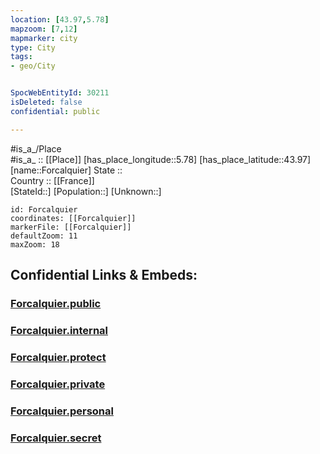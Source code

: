 ```yaml
---
location: [43.97,5.78] 
mapzoom: [7,12] 
mapmarker: city 
type: City
tags:
- geo/City


SpocWebEntityId: 30211
isDeleted: false
confidential: public

---
```

#is_a_/Place  
#is_a_ :: [[Place]] 
[has_place_longitude::5.78] 
[has_place_latitude::43.97] 
[name::Forcalquier] 
State ::  
Country :: [[France]]  
[StateId::] 
[Population::] 
[Unknown::] 


```leaflet
id: Forcalquier
coordinates: [[Forcalquier]] 
markerFile: [[Forcalquier]] 
defaultZoom: 11 
maxZoom: 18
```


## Confidential Links & Embeds: 

### [Forcalquier.public](/_public/\Earth\Continent\Europe\Europe~West\France\regions~France\Provence-Alpes-Côte_d'Azur\departments~Provence\Alpes-de-Haute-Provence\communes~Alpes-de-Haute\Forcalquier\cities~ForcalquierForcalquier.public.md) 

### [Forcalquier.internal](/_internal/\Earth\Continent\Europe\Europe~West\France\regions~France\Provence-Alpes-Côte_d'Azur\departments~Provence\Alpes-de-Haute-Provence\communes~Alpes-de-Haute\Forcalquier\cities~ForcalquierForcalquier.internal.md) 

### [Forcalquier.protect](/_protect/\Earth\Continent\Europe\Europe~West\France\regions~France\Provence-Alpes-Côte_d'Azur\departments~Provence\Alpes-de-Haute-Provence\communes~Alpes-de-Haute\Forcalquier\cities~ForcalquierForcalquier.protect.md) 

### [Forcalquier.private](/_private/\Earth\Continent\Europe\Europe~West\France\regions~France\Provence-Alpes-Côte_d'Azur\departments~Provence\Alpes-de-Haute-Provence\communes~Alpes-de-Haute\Forcalquier\cities~ForcalquierForcalquier.private.md) 

### [Forcalquier.personal](/_personal/\Earth\Continent\Europe\Europe~West\France\regions~France\Provence-Alpes-Côte_d'Azur\departments~Provence\Alpes-de-Haute-Provence\communes~Alpes-de-Haute\Forcalquier\cities~ForcalquierForcalquier.personal.md) 

### [Forcalquier.secret](/_secret/\Earth\Continent\Europe\Europe~West\France\regions~France\Provence-Alpes-Côte_d'Azur\departments~Provence\Alpes-de-Haute-Provence\communes~Alpes-de-Haute\Forcalquier\cities~ForcalquierForcalquier.secret.md)

